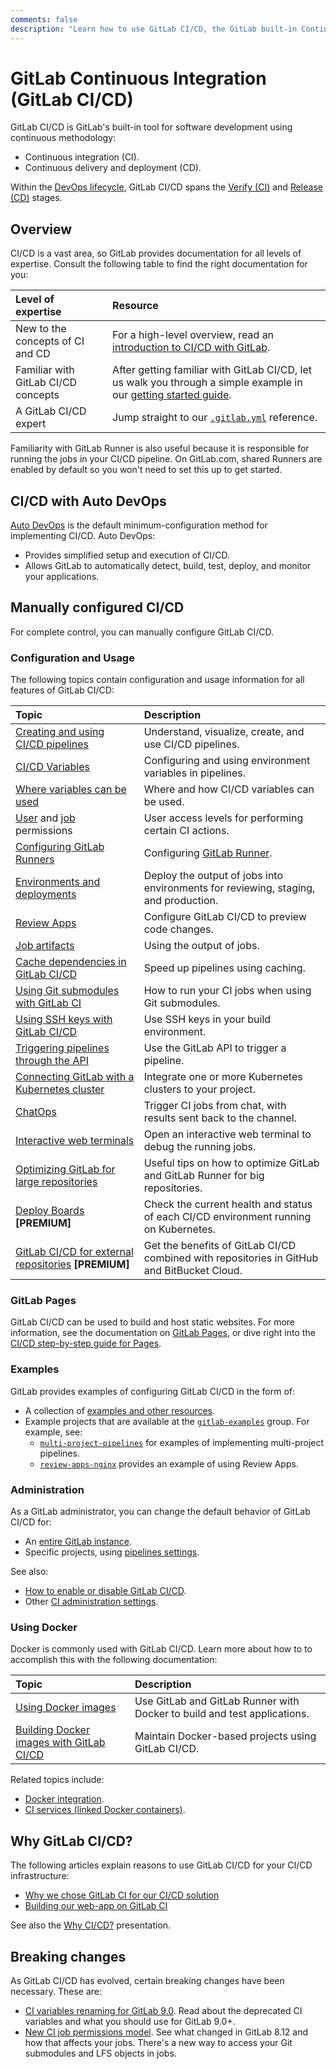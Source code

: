 ```yaml
---
comments: false
description: "Learn how to use GitLab CI/CD, the GitLab built-in Continuous Integration, Continuous Deployment, and Continuous Delivery toolset to build, test, and deploy your application."
---
```


# GitLab Continuous Integration (GitLab CI/CD)

GitLab CI/CD is GitLab's built-in tool for software development using continuous methodology:

- Continuous integration (CI).
- Continuous delivery and deployment (CD).

Within the [DevOps lifecycle](../README.md#the-entire-devops-lifecycle), GitLab CI/CD spans
the [Verify (CI)](../README.md#verify) and [Release (CD)](../README.md#release) stages.

## Overview

CI/CD is a vast area, so GitLab provides documentation for all levels of expertise. Consult the following table to find the right documentation for you:

| Level of expertise                  | Resource                                                                                                                                  |
|:------------------------------------|:------------------------------------------------------------------------------------------------------------------------------------------|
| New to the concepts of CI and CD    | For a high-level overview, read an [introduction to CI/CD with GitLab](introduction/index.md).                                            |
| Familiar with GitLab CI/CD concepts | After getting familiar with GitLab CI/CD, let us walk you through a simple example in our [getting started guide](quick_start/README.md). |
| A GitLab CI/CD expert               | Jump straight to our [`.gitlab.yml`](yaml/README.md) reference.                                                                           |

Familiarity with GitLab Runner is also useful because it is responsible for running the jobs in your
CI/CD pipeline. On GitLab.com, shared Runners are enabled by default so you won't need to set this up to get started.

## CI/CD with Auto DevOps

[Auto DevOps](../topics/autodevops/index.md) is the default minimum-configuration method for
implementing CI/CD. Auto DevOps:

- Provides simplified setup and execution of CI/CD.
- Allows GitLab to automatically detect, build, test, deploy, and monitor your applications.

## Manually configured CI/CD

For complete control, you can manually configure GitLab CI/CD.

### Configuration and Usage

The following topics contain configuration and usage information for all features of GitLab CI/CD:

| Topic                                                                                                                     | Description                                                                                |
|:--------------------------------------------------------------------------------------------------------------------------|:-------------------------------------------------------------------------------------------|
| [Creating and using CI/CD pipelines](pipelines.md)                                                                        | Understand, visualize, create, and use CI/CD pipelines.                                    |
| [CI/CD Variables](variables/README.md)                                                                                    | Configuring and using environment variables in pipelines.                                  |
| [Where variables can be used](variables/where_variables_can_be_used.md)                                                   | Where and how CI/CD variables can be used.                                                 |
| [User](../user/permissions.md#gitlab-cicd-permissions) and [job](../user/permissions.md#job-permissions) permissions      | User access levels for performing certain CI actions.                                      |
| [Configuring GitLab Runners](runners/README.md)                                                                           | Configuring [GitLab Runner](https://docs.gitlab.com/runner/).                              |
| [Environments and deployments](environments.md)                                                                           | Deploy the output of jobs into environments for reviewing, staging, and production.        |
| [Review Apps](review_apps/index.md)                                                                                       | Configure GitLab CI/CD to preview code changes.                                            |
| [Job artifacts](../user/project/pipelines/job_artifacts.md)                                                               | Using the output of jobs.                                                                  |
| [Cache dependencies in GitLab CI/CD](caching/index.md)                                                                    | Speed up pipelines using caching.                                                          |
| [Using Git submodules with GitLab CI](git_submodules.md)                                                                  | How to run your CI jobs when using Git submodules.                                         |
| [Using SSH keys with GitLab CI/CD](ssh_keys/README.md)                                                                    | Use SSH keys in your build environment.                                                    |
| [Triggering pipelines through the API](triggers/README.md)                                                                | Use the GitLab API to trigger a pipeline.                                                  |
| [Connecting GitLab with a Kubernetes cluster](../user/project/clusters/index.md)                                          | Integrate one or more Kubernetes clusters to your project.                                 |
| [ChatOps](chatops/README.md)                                                                                              | Trigger CI jobs from chat, with results sent back to the channel.                          |
| [Interactive web terminals](interactive_web_terminal/index.md)                                                            | Open an interactive web terminal to debug the running jobs.                                |
| [Optimizing GitLab for large repositories](large_repositories/index.md)                                                   | Useful tips on how to optimize GitLab and GitLab Runner for big repositories.              |
| [Deploy Boards](https://docs.gitlab.com/ee/user/project/deploy_boards.html) **[PREMIUM]**                                 | Check the current health and status of each CI/CD environment running on Kubernetes.       |
| [GitLab CI/CD for external repositories](https://docs.gitlab.com/ee/ci/ci_cd_for_external_repos/index.html) **[PREMIUM]** | Get the benefits of GitLab CI/CD combined with repositories in GitHub and BitBucket Cloud. |

### GitLab Pages

GitLab CI/CD can be used to build and host static websites. For more information, see the
documentation on [GitLab Pages](../user/project/pages/index.md),
or dive right into the [CI/CD step-by-step guide for Pages](../user/project/pages/getting_started_part_four.md).

### Examples

GitLab provides examples of configuring GitLab CI/CD in the form of:

- A collection of [examples and other resources](examples/README.md).
- Example projects that are available at the [`gitlab-examples`](https://gitlab.com/gitlab-examples) group. For example, see:
  - [`multi-project-pipelines`](https://gitlab.com/gitlab-examples/multi-project-pipelines) for examples of implementing multi-project pipelines.
  - [`review-apps-nginx`](https://gitlab.com/gitlab-examples/review-apps-nginx/) provides an example of using Review Apps.

### Administration

As a GitLab administrator, you can change the default behavior of GitLab CI/CD for:

- An [entire GitLab instance](../user/admin_area/settings/continuous_integration.md).
- Specific projects, using [pipelines settings](../user/project/pipelines/settings.md).

See also:

- [How to enable or disable GitLab CI/CD](enable_or_disable_ci.md).
- Other [CI administration settings](../administration/index.md#continuous-integration-settings).

### Using Docker

Docker is commonly used with GitLab CI/CD. Learn more about how to to accomplish this with the following
documentation:

| Topic                                                                    | Description                                                              |
|:-------------------------------------------------------------------------|:-------------------------------------------------------------------------|
| [Using Docker images](docker/using_docker_images.md)                     | Use GitLab and GitLab Runner with Docker to build and test applications. |
| [Building Docker images with GitLab CI/CD](docker/using_docker_build.md) | Maintain Docker-based projects using GitLab CI/CD.                       |

Related topics include:

- [Docker integration](docker/README.md).
- [CI services (linked Docker containers)](services/README.md).

## Why GitLab CI/CD?

The following articles explain reasons to use GitLab CI/CD for your CI/CD infrastructure:

- [Why we chose GitLab CI for our CI/CD solution](https://about.gitlab.com/2016/10/17/gitlab-ci-oohlala/)
- [Building our web-app on GitLab CI](https://about.gitlab.com/2016/07/22/building-our-web-app-on-gitlab-ci/)

See also the [Why CI/CD?](https://docs.google.com/presentation/d/1OGgk2Tcxbpl7DJaIOzCX4Vqg3dlwfELC3u2jEeCBbDk) presentation.

## Breaking changes

As GitLab CI/CD has evolved, certain breaking changes have been necessary. These are:

- [CI variables renaming for GitLab 9.0](variables/deprecated_variables.md#gitlab-90-renamed-variables). Read about the
  deprecated CI variables and what you should use for GitLab 9.0+.
- [New CI job permissions model](../user/project/new_ci_build_permissions_model.md).
  See what changed in GitLab 8.12 and how that affects your jobs.
  There's a new way to access your Git submodules and LFS objects in jobs.

